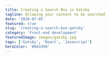 ```yaml
---
title: Creating a Search Box in Gatsby
tagline: Allowing your content to be searched
date: '2020-07-05'
featured: true
slug: 'creating-a-search-box-gatsby'
category: 'Front-end development'
featuredImage: images/gatsby.jpg
tags: ['Gatsby', 'React', 'Javascript']
heroColor: '#663399'
---
```


<BuyMeACoffeeWidget />